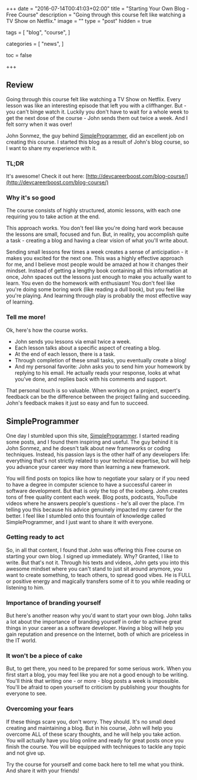 +++
date = "2016-07-14T00:41:03+02:00"
title = "Starting Your Own Blog - Free Course"
description = "Going through this course felt like watching a TV Show on Netflix."
image = ""
type = "post"
hidden = true

tags = [
  "blog",
  "course",
]

categories = [
  "news",
]

toc = false

+++

## Review

Going through this course felt like watching a TV Show on Netflix. Every lesson was like an interesting episode that left you with a cliffhanger. But - you can't binge watch it. Luckily you don't have to wait for a whole week to get the next dose of the course - John sends them out twice a week. And I felt sorry when it was over!

John Sonmez, the guy behind [SimpleProgrammer](http://simpleprogrammer.com), did an excellent job on creating this course. I started this blog as a result of John's blog course, so I want to share my experience with it.

### TL;DR

It's awesome! Check it out here:
[http://devcareerboost.com/blog-course/](http://devcareerboost.com/blog-course/)

### Why it's so good

The course consists of highly structured, atomic lessons, with each one requiring you to take action at the end.

This approach works. You don't feel like you're doing hard work because the lessons are small, focused and fun. But, in reality, you accomplish quite a task - creating a blog and having a clear vision of what you'll write about.

Sending small lessons few times a week creates a sense of anticipation - it makes you excited for the next one. This was a highly effective approach for me, and I believe most people would be amazed at how it changes their mindset. Instead of getting a lengthy book containing all this information at once, John spaces out the lessons just enough to make you actually want to learn. You even do the homework with enthusiasm! You don't feel like you're doing some boring work (like reading a dull book), but you feel like you're playing. And learning through play is probably the most effective way of learning.

### Tell me more!

Ok, here's how the course works.

- John sends you lessons via email twice a week.
- Each lesson talks about a specific aspect of creating a blog.
- At the end of each lesson, there is a task.
- Through completion of these small tasks, you eventually create a blog!
- And my personal favorite: John asks you to send him your homework by replying to his email. He actually reads your response, looks at what you've done, and replies back with his comments and support.

That personal touch is so valuable. When working on a project, expert's feedback can be the difference between the project failing and succeeding. John's feedback makes it just so easy and fun to succeed.

## SimpleProgrammer

One day I stumbled upon this site, [SimpleProgrammer](http://simpleprogrammer.com). I started reading some posts, and I found them inspiring and useful. The guy behind it is John Sonmez, and he doesn't talk about new frameworks or coding techniques. Instead, his passion lays is the other half of any developers life: everything that's not strictly related to your technical expertise, but will help you advance your career way more than learning a new framework.

You will find posts on topics like how to negotiate your salary or if you need to have a degree in computer science to have a successful career in software development. But that is only the top of the iceberg. John creates tons of free quality content each week. Blog posts, podcasts, YouTube videos where he answers people's questions - he's all over the place. I'm telling you this because his advice genuinely impacted my career for the better. I feel like I stumbled onto this fountain of knowledge called SimpleProgrammer, and I just want to share it with everyone.

### Getting ready to act

So, in all that content, I found that John was offering this Free course on starting your own blog. I signed up immediately. Why? Granted, I like to write. But that's not it. Through his texts and videos, John gets you into this awesome mindset where you can't stand to just sit around anymore, you want to create something, to teach others, to spread good vibes. He is FULL or positive energy and magically transfers some of it to you while reading or listening to him.

### Importance of branding yourself

But here's another reason why you'd want to start your own blog. John talks a lot about the importance of branding yourself in order to achieve great things in your career as a software developer. Having a blog will help you gain reputation and presence on the Internet, both of which are priceless in the IT world.

### It won't be a piece of cake

But, to get there, you need to be prepared for some serious work. When you first start a blog, you may feel like you are not a good enough to be writing. You'll think that writing one - or more - blog posts a week is impossible. You'll be afraid to open yourself to criticism by publishing your thoughts for everyone to see.

### Overcoming your fears

If these things scare you, don't worry. They should. It's no small deed creating and maintaining a blog. But in his course, John will help you overcome ALL of these scary thoughts, and he will help you take action. You will actually have you blog online and ready for great posts once you finish the course. You will be equipped with techniques to tackle any topic and not give up.

Try the course for yourself and come back here to tell me what you think. And share it with your friends!